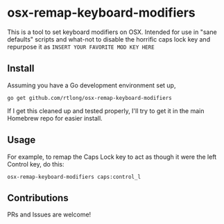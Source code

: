 # osx-remap-keyboard-modifiers

This is a tool to set keyboard modifiers on OSX. Intended for use in "sane
defaults" scripts and what-not to disable the horrific caps lock key and
repurpose it as `INSERT YOUR FAVORITE MOD KEY HERE`

## Install

Assuming you have a Go development environment set up,
```shell
go get github.com/rtlong/osx-remap-keyboard-modifiers
```

If I get this cleaned up and tested properly, I'll try to get it in the main Homebrew repo for easier install.

## Usage

For example, to remap the Caps Lock key to act as though it were the left Control key, do this:
```shell
osx-remap-keyboard-modifiers caps:control_l
```

## Contributions

PRs and Issues are welcome!
